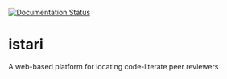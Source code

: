 [![Documentation Status](https://readthedocs.org/projects/i-star-i/badge/?version=latest)](https://i-star-i.readthedocs.io/en/latest/?badge=latest)

# istari
A web-based platform for locating code-literate peer reviewers
